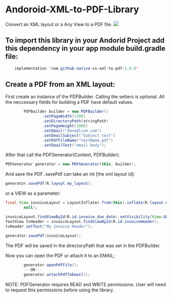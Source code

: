 # Andoroid-XML-to-PDF-Library
Convert an XML layout or a Any View to a PDF file.
[![](https://jitpack.io/v/Kahuna5/Andoroid-XML-to-PDF-Library.svg)](https://jitpack.io/#Kahuna5/Andoroid-XML-to-PDF-Library)

## To import this library in your Andorid Project add this dependency in your app module build.gradle file:
``` java
    implementation 'com.github.native-ss:xml-to-pdf:1.0.0'
```

## Create a PDF from an XML layout:
First create an instance of the PDFBuilder.
Calling the setters is optional.
All the neccessary fields for building a PDF have default values.

``` java
        PDFBuilder builder = new PDFBuilder()
                .setPageWidth(1300)
                .setDirectoryPath(stringPath)
                .setPageHeight(1800)
                .setEmail("dave@live.com")
                .setEmailSubject("Subject test")
                .setPdfFileName("testName.pdf")
                .setEmailText("email body");
```
After that call the PDFGenerator(Context, PDFBuilder).

``` java
PDFGenerator generator = new PDFGenerator(this, builder);
```

And save the PDF.
savePdf can take an int [the xml layout id]:

``` java
generator.savePdf(R.layoyt.my_layout);
```

 or a VIEW as a parameter:
``` java
final View invoiceLayout = LayoutInflater.from(this).inflate(R.layout.my_invoice_layout,
        null);

invoiceLayout.findViewById(R.id.invoice_due_date).setVisibility(View.GONE);
TextView tvHeader = invoiceLayout.findViewById(R.id.invoiceHeader);
tvHeader.setText("My Invoice Header");
        
generator.savePdf(invoiceLayout);
```
The PDF will be saved in the directoryPath that was set in the PDFBuilder.

Now you can open the PDF or attach it to an EMAIL;

``` java
        generator.openPdfFile();
        ---OR---
        generator.attachPdfToEmail();
```

NOTE:
PDFGenerator requires READ and WRITE permissions.
User will need to request this permissions before using the library.

